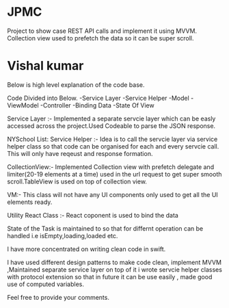 # JPMC
Project to show case REST API calls and implement it using MVVM. Collection view used to prefetch the data so it can be super scroll.


#  Vishal kumar 
Below is high level explanation of the code base.

Code Divided into Below.
-Service Layer
-Service Helper
-Model
-ViewModel
-Controller
-Binding Data
-State Of View

Service Layer :- Implemented a separate servcie layer which can be easly accessed across the project.Used Codeable to parse the JSON response. 

NYSchool List:
Service Helper :-  Idea is to call the servcie layer via service helper class so that code can be organised for each and every servcie call. This will  only have reqeust and response formation.

CollectionView:- Implemented Collection view with prefetch delegate and limiter(20-19 elements at a time) used in the url request to get super smooth scroll.TableView is used on top of collection view.

VM:- This class will not have any UI components only used to get all the UI elements ready.

Utility React Class :- React coponent is used to bind the data 

State of the Task is maintained to so that for differnt operation can be handled i.e isEmpty,loading,loaded etc.

I have more concentrated on writing clean code in swift.

I have used different design patterns to make code clean, implement MVVM ,Maintained separate service layer on top of it i wrote servcie helper classes with protocol extension so that in future it can be use easily , made good use of computed variables.


Feel free to provide your comments.


